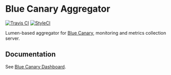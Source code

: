 # Blue Canary Aggregator

[![Travis CI](https://travis-ci.com/brightfish-be/blue-canary-aggregator.svg?branch=master&label=Build&style=flat-square)](https://travis-ci.com/brightfish-be/blue-canary-aggregator)
[![StyleCI](https://github.styleci.io/repos/217062627/shield?branch=master&style=flat-square)](https://github.styleci.io/repos/217062627)

Lumen-based aggregator for [Blue Canary](https://github.com/brightfish-be/blue-canary-dashboard), 
monitoring and metrics collection server.

## Documentation
See [Blue Canary Dashboard](https://github.com/brightfish-be/blue-canary-dashboard).
